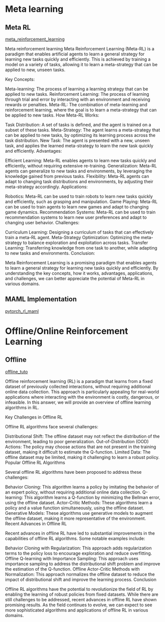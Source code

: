 # Meta learning

## Meta RL
[meta_reinforcement_learning](https://lilianweng.github.io/posts/2019-06-23-meta-rl/)

Meta reinforcement learning
Meta Reinforcement Learning (Meta-RL) is a paradigm that enables artificial agents to learn a general strategy for learning new tasks quickly and efficiently. This is achieved by training a model on a variety of tasks, allowing it to learn a meta-strategy that can be applied to new, unseen tasks.

Key Concepts:

Meta-learning: The process of learning a learning strategy that can be applied to new tasks.
Reinforcement Learning: The process of learning through trial and error by interacting with an environment and receiving rewards or penalties.
Meta-RL: The combination of meta-learning and reinforcement learning, where the goal is to learn a meta-strategy that can be applied to new tasks.
How Meta-RL Works:

Task Distribution: A set of tasks is defined, and the agent is trained on a subset of these tasks.
Meta-Strategy: The agent learns a meta-strategy that can be applied to new tasks, by optimizing its learning process across the task distribution.
New Task: The agent is presented with a new, unseen task, and applies the learned meta-strategy to learn the new task quickly and efficiently.
Advantages:

Efficient Learning: Meta-RL enables agents to learn new tasks quickly and efficiently, without requiring extensive re-training.
Generalization: Meta-RL agents can generalize to new tasks and environments, by leveraging the knowledge gained from previous tasks.
Flexibility: Meta-RL agents can adapt to changing task distributions and environments, by adjusting their meta-strategy accordingly.
Applications:

Robotics: Meta-RL can be used to train robots to learn new tasks quickly and efficiently, such as grasping and manipulation.
Game Playing: Meta-RL can be used to train agents to learn new games and adapt to changing game dynamics.
Recommendation Systems: Meta-RL can be used to train recommendation systems to learn new user preferences and adapt to changing user behavior.
Challenges:

Curriculum Learning: Designing a curriculum of tasks that can effectively train a meta-RL agent.
Meta-Strategy Optimization: Optimizing the meta-strategy to balance exploration and exploitation across tasks.
Transfer Learning: Transferring knowledge from one task to another, while adapting to new tasks and environments.
Conclusion:

Meta Reinforcement Learning is a promising paradigm that enables agents to learn a general strategy for learning new tasks quickly and efficiently. By understanding the key concepts, how it works, advantages, applications, and challenges, we can better appreciate the potential of Meta-RL in various domains.
## MAML Implementation 
[pytorch_rl_maml](https://github.com/tristandeleu/pytorch-maml-rl/tree/master)


# Offline/Online Reinforcement Learning

## Offline
[offline_tuto](https://arxiv.org/pdf/2005.01643)

Offline reinforcement learning (RL) is a paradigm that learns from a fixed dataset of previously collected interactions, without requiring additional online data collection. This approach is particularly appealing for real-world applications where interacting with the environment is costly, dangerous, or infeasible. In this answer, we will provide an overview of offline learning algorithms in RL.

Key Challenges in Offline RL

Offline RL algorithms face several challenges:

Distributional Shift: The offline dataset may not reflect the distribution of the environment, leading to poor generalization.
Out-of-Distribution (OOD) Actions: The policy may choose actions that are not present in the training dataset, making it difficult to estimate the Q-function.
Limited Data: The offline dataset may be limited, making it challenging to learn a robust policy.
Popular Offline RL Algorithms

Several offline RL algorithms have been proposed to address these challenges:

Behavior Cloning: This algorithm learns a policy by imitating the behavior of an expert policy, without requiring additional online data collection.
Q-learning: This algorithm learns a Q-function by minimizing the Bellman error, using the offline dataset.
Actor-Critic Methods: These algorithms learn a policy and a value function simultaneously, using the offline dataset.
Generative Models: These algorithms use generative models to augment the offline dataset, making it more representative of the environment.
Recent Advances in Offline RL

Recent advances in offline RL have led to substantial improvements in the capabilities of offline RL algorithms. Some notable examples include:

Behavior Cloning with Regularization: This approach adds regularization terms to the policy loss to encourage exploration and reduce overfitting.
Offline Q-learning with Importance Sampling: This approach uses importance sampling to address the distributional shift problem and improve the estimation of the Q-function.
Offline Actor-Critic Methods with Normalization: This approach normalizes the offline dataset to reduce the impact of distributional shift and improve the learning process.
Conclusion

Offline RL algorithms have the potential to revolutionize the field of RL by enabling the learning of robust policies from fixed datasets. While there are still challenges to be addressed, recent advances in offline RL have shown promising results. As the field continues to evolve, we can expect to see more sophisticated algorithms and applications of offline RL in various domains.